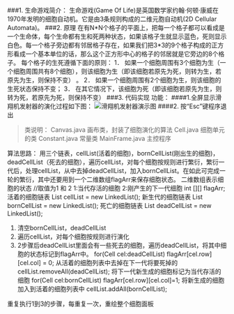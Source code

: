 ###1. 生命游戏简介：
  生命游戏(Game Of Life)是英国数学家约翰·何顿·康威在1970年发明的细胞自动机。它是由3条规则构成的二维元胞自动机(2D Cellular Automata)。
###2. 原理
在有N\*N个格子的平面上，把每一个格子都可以看成是一个生命体，每个生命都有生和死两种状态，如果该格子生就显示蓝色，死则显示白色。每一个格子旁边都有邻居格子存在，如果我们把3*3的9个格子构成的正方形看成一个基本单位的话，那么这个正方形中心的格子的邻居就是它旁边的8个格子。
每个格子的生死遵循下面的原则：
1． 如果一个细胞周围有3个细胞为生（一个细胞周围共有8个细胞），则该细胞为生（即该细胞若原先为死，则转为生，若原先为生，则保持不变） 。
2． 如果一个细胞周围有2个细胞为生，则该细胞的生死状态保持不变；
3． 在其它情况下，该细胞为死（即该细胞若原先为生，则转为死，若原先为死，则保持不变）
###3. 代码实现
功能：
####1.全屏显示滑翔机发射器的演化过程如下图：
![滑翔机发射器演示图](http://7xawio.com1.z0.glb.clouddn.com/lifegame_plant.png)
####2. 按“Esc”键程序退出
>类说明：
Canvas.java       画布类，封装了细胞演化的算法
Cell.java        细胞单元的类
Constant.java    常量类
MainFrame.java   主控程序

算法思路：
用三个链表，cellList(活着的细胞)，bornCellList(刚出生的细胞)，deadCellList（死去的细胞），遍历cellList，对每个细胞按规则进行繁衍，繁衍一代后，处理cellList，从中去掉deadCellList，加入bornCellList。在如此可完成一轮的繁衍，其中还要用到一个二维数组flagArr来保存细胞状态。
二维数组表示细胞的状态
//取值为1 和 2   1:当代存活的细胞      2:刚产生的下一代细胞
int [][] flagArr;
活着的细胞链表
List<Cell> cellList = new LinkedList<Cell>();
新生代的细胞链表
List<Cell> bornCellList = new LinkedList<Cell>();
死亡的细胞链表
List<Cell> deadCellList = new LinkedList<Cell>();

1. 清空bornCellList，deadCellList
2. 遍历cellList，对每个细胞按规则进行演化
3. 2步骤后deadCellList里面会有一些死去的细胞，遍历deadCellList，将其中细胞的状态标记到flagArr中。
		for(Cell cel:deadCellList)
			flagArr[cel.row][cel.col] = 0;
从活着的细胞列表中去掉在下一代将要死掉的
cellList.removeAll(deadCellList);
将下一代新生成的细胞标记为当代存活的细胞
		for(Cell cel:bornCellList)
			flagArr[cel.row][cel.col]=1;
将新生成的细胞加入到活着的细胞列表中
		cellList.addAll(bornCellList);

重复执行1到3的步骤，每重复一次，重绘整个细胞面板

